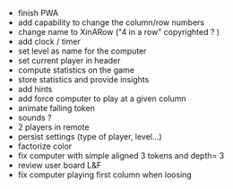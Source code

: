 
- finish PWA
- add capability to change the column/row numbers
- change name to XinARow ("4 in a row" copyrighted ? )
- add clock / timer
- set level as name for the computer
- set current player in header
- compute statistics on the game
- store statistics and provide insights
- add hints 
- add force computer to play at a given column
- animate falling token
- sounds ?
- 2 players in remote
- persist settings (type of player, level...)
- factorize color
- fix computer with simple aligned 3 tokens and depth= 3
- review user board L&F 
- fix computer playing first column when loosing